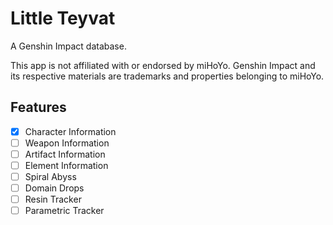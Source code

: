 # Little Teyvat

A Genshin Impact database.

This app is not affiliated with or endorsed by miHoYo. Genshin Impact and its respective materials are trademarks and properties belonging to miHoYo.

## Features
- [X] Character Information
- [ ] Weapon Information
- [ ] Artifact Information
- [ ] Element Information
- [ ] Spiral Abyss
- [ ] Domain Drops
- [ ] Resin Tracker
- [ ] Parametric Tracker
